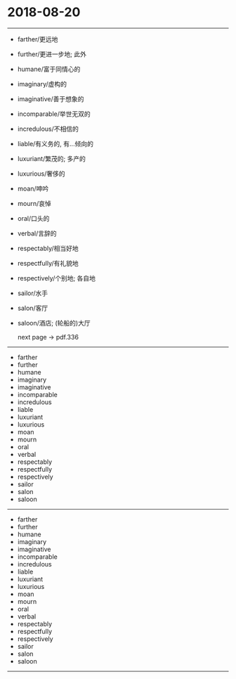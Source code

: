 # 2018-08-20

---

- farther/更远地
- further/更进一步地; 此外
- humane/富于同情心的
- imaginary/虚构的
- imaginative/善于想象的
- incomparable/举世无双的
- incredulous/不相信的
- liable/有义务的, 有...倾向的
- luxuriant/繁茂的; 多产的
- luxurious/奢侈的
- moan/呻吟
- mourn/哀悼
- oral/口头的
- verbal/言辞的
- respectably/相当好地
- respectfully/有礼貌地
- respectively/个别地; 各自地
- sailor/水手
- salon/客厅
- saloon/酒店; (轮船的)大厅

    next page -> pdf.336

---

- farther
- further
- humane
- imaginary
- imaginative
- incomparable
- incredulous
- liable
- luxuriant
- luxurious
- moan
- mourn
- oral
- verbal
- respectably
- respectfully
- respectively
- sailor
- salon
- saloon

---

- farther
- further
- humane
- imaginary
- imaginative
- incomparable
- incredulous
- liable
- luxuriant
- luxurious
- moan
- mourn
- oral
- verbal
- respectably
- respectfully
- respectively
- sailor
- salon
- saloon

---
